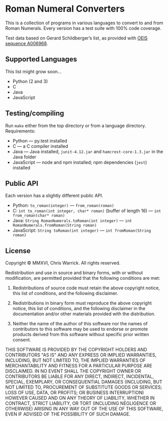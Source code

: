 Roman Numeral Converters
========================

This is a collection of programs in various languages to convert to and from
Roman Numerals. Every version has a test suite with 100% code coverage.

Test data based on Gerard Schildberger’s list, as provided with
[OEIS sequence A006968](https://oeis.org/A006968/a006968.txt).

Supported Languages
-------------------

This list might grow soon...

* Python (2 and 3)
* C
* Java
* JavaScript

Testing/compiling
-----------------

Run `make` either from the top directory or from a language directory.
Requirements:

* Python — py.test installed
* C — a C compiler installed
* Java — Java installed, `junit-4.12.jar` and `hamcrest-core-1.3.jar` in the Java folder
* JavaScript — node and npm installed; npm dependencies (`jest`) installed

Public API
----------

Each version has a slightly different public API.

* Python: `to_roman(integer)` — `from_roman(roman)`
* C: `int to_roman(int integer, char* roman)` (buffer of length 16) — `int from_roman(char* roman)`
* Java: `String RomanNumerals.toRoman(int integer)` — `int RomanNumerals.fromRoman(String roman)`
* JavaScript: `String toRoman(int integer)` — `int fromRoman(String roman)`

License
-------

Copyright © MMXVI, Chris Warrick.
All rights reserved.

Redistribution and use in source and binary forms, with or without
modification, are permitted provided that the following conditions are
met:

1. Redistributions of source code must retain the above copyright
   notice, this list of conditions, and the following disclaimer.

2. Redistributions in binary form must reproduce the above copyright
   notice, this list of conditions, and the following disclaimer in the
   documentation and/or other materials provided with the distribution.

3. Neither the name of the author of this software nor the names of
   contributors to this software may be used to endorse or promote
   products derived from this software without specific prior written
   consent.

THIS SOFTWARE IS PROVIDED BY THE COPYRIGHT HOLDERS AND CONTRIBUTORS
"AS IS" AND ANY EXPRESS OR IMPLIED WARRANTIES, INCLUDING, BUT NOT
LIMITED TO, THE IMPLIED WARRANTIES OF MERCHANTABILITY AND FITNESS FOR
A PARTICULAR PURPOSE ARE DISCLAIMED.  IN NO EVENT SHALL THE COPYRIGHT
OWNER OR CONTRIBUTORS BE LIABLE FOR ANY DIRECT, INDIRECT, INCIDENTAL,
SPECIAL, EXEMPLARY, OR CONSEQUENTIAL DAMAGES (INCLUDING, BUT NOT
LIMITED TO, PROCUREMENT OF SUBSTITUTE GOODS OR SERVICES; LOSS OF USE,
DATA, OR PROFITS; OR BUSINESS INTERRUPTION) HOWEVER CAUSED AND ON ANY
THEORY OF LIABILITY, WHETHER IN CONTRACT, STRICT LIABILITY, OR TORT
(INCLUDING NEGLIGENCE OR OTHERWISE) ARISING IN ANY WAY OUT OF THE USE
OF THIS SOFTWARE, EVEN IF ADVISED OF THE POSSIBILITY OF SUCH DAMAGE.
